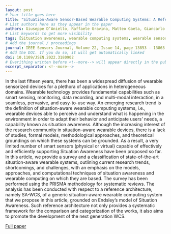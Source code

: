 ```yaml
---
layout: post
# Your title goes here
title: "Situation-Aware Sensor-Based Wearable Computing Systems: A Reference Architecture-Driven Review"
# List authors here as they appear in the paper
authors: Giuseppe D’Aniello, Raffaele Gravina, Matteo Gaeta, Giancarlo Fortino
# List keywords to get more visibility
tags: [Situation awareness, wearable computing systems, wearable sensors, reference architecture, mHealth, computer situation awareness]
# Add the journal / proceedings
journal: IEEE Sensors Journal, Volume 22, Issue 14, page 13853 - 13863
# Add the DOI. If you do so, it will get automatically linked
doi: 10.1109/JSEN.2022.3180902
# Everithing written before <!--more--> will appear directly in the publications page
excerpt_separator: <!--more-->
---
```


In the last fifteen years, there has been a widespread diffusion of wearable sensorized devices for a plethora of applications in heterogeneous domains. Wearable technology provides fundamental capabilities such as smart sensing, monitoring, data recording, and multi-modal interaction, in a seamless, pervasive, and easy-to-use way. An emerging research trend is the definition of situation-aware wearable computing systems, i.e., wearable devices able to perceive and understand what is happening in the environment in order to adapt their behavior and anticipate users’ needs, a capability known as situation awareness. Although the increasing interest of the research community in situation-aware wearable devices, there is a lack of studies, formal models, methodological approaches, and theoretical groundings on which these systems can be grounded. As a result, a very limited number of smart sensors (physical or virtual) capable of effectively and efficiently supporting Situation Awareness have been proposed so far. In this article, we provide a survey and a classification of state-of-the-art situation-aware wearable systems, outlining current research trends, shortcomings, and challenges, with an emphasis on the models, approaches, and computational techniques of situation awareness and wearable computing on which they are based. The survey has been performed using the PRISMA methodology for systematic reviews. The analysis has been conducted with respect to a reference architecture, namely SA-WCS, of a generic situation-aware wearable computing system that we propose in this article, grounded on Endsley’s model of Situation Awareness. Such reference architecture not only provides a systematic framework for the comparison and categorization of the works, it also aims to promote the development of the next generation WCS.<!--more-->

[Full paper](https://doi.org/10.3390/app12010349)
